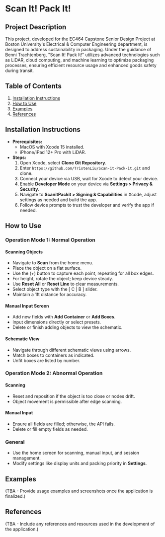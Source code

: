 # Scan It! Pack It!

## Project Description
This project, developed for the EC464 Capstone Senior Design Project at Boston University's Electrical & Computer Engineering department, is designed to address sustainability in packaging. Under the guidance of Benni Trachtenberg, "Scan It! Pack It!" utilizes advanced technologies such as LiDAR, cloud computing, and machine learning to optimize packaging processes, ensuring efficient resource usage and enhanced goods safety during transit.

## Table of Contents
1. [Installation Instructions](#installation-instructions)
2. [How to Use](#how-to-use)
3. [Examples](#examples)
4. [References](#references)

## Installation Instructions
- **Prerequisites:**
  - MacOS with Xcode 15 installed.
  - iPhone/iPad 12+ Pro with LiDAR.
- **Steps:**
  1. Open Xcode, select **Clone Git Repository**.
  2. Enter `https://github.com/TristenLiu/Scan-it-Pack-it.git` and clone.
  3. Connect your device via USB, wait for Xcode to detect your device.
  4. Enable **Developer Mode** on your device via **Settings > Privacy & Security**.
  5. Navigate to **ScanitPackit > Signing & Capabilities** in Xcode, adjust settings as needed and build the app.
  6. Follow device prompts to trust the developer and verify the app if needed.

## How to Use
### Operation Mode 1: Normal Operation
#### Scanning Objects
- Navigate to **Scan** from the home menu.
- Place the object on a flat surface.
- Use the (+) button to capture each point, repeating for all box edges.
- For height, rotate the object; keep device steady.
- Use **Reset All** or **Reset Line** to clear measurements.
- Select object type with the [ C | B ] slider.
- Maintain a 1ft distance for accuracy.

#### Manual Input Screen
- Add new fields with **Add Container** or **Add Boxes**.
- Input dimensions directly or select presets.
- Delete or finish adding objects to view the schematic.

#### Schematic View
- Navigate through different schematic views using arrows.
- Match boxes to containers as indicated.
- Unfit boxes are listed by number.

### Operation Mode 2: Abnormal Operation
#### Scanning
- Reset and reposition if the object is too close or nodes drift.
- Object movement is permissible after edge scanning.

#### Manual Input
- Ensure all fields are filled; otherwise, the API fails.
- Delete or fill empty fields as needed.

### General
- Use the home screen for scanning, manual input, and session management.
- Modify settings like display units and packing priority in **Settings**.

## Examples
(TBA - Provide usage examples and screenshots once the application is finalized.)

## References
(TBA - Include any references and resources used in the development of the application.)
